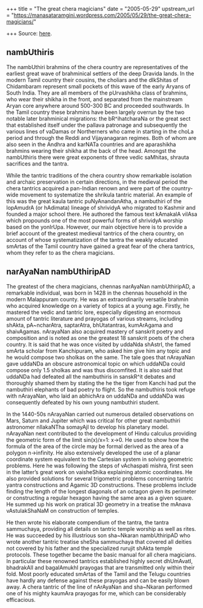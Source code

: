 +++
title = "The great chera magicians"
date = "2005-05-29"
upstream_url = "https://manasataramgini.wordpress.com/2005/05/29/the-great-chera-magicians/"

+++
Source: [here](https://manasataramgini.wordpress.com/2005/05/29/the-great-chera-magicians/).

## nambUthiris
The nambUthiri brahmins of the chera country are representatives of the earliest great wave of brahminical settlers of the deep Dravida lands. In the modern Tamil country their cousins, the choliars and the dIkShitas of Chidambaram represent small pockets of this wave of the early Aryans of South India. They are all members of the pUrvashikha class of brahmins, who wear their shikha in the front, and separated from the mainstream Aryan core anywhere around 500-300 BC and proceeded southwards. In the Tamil country these brahmins have been largely overrun by the two notable later brahminical migrations: the bR^ihatcharaNa or the great sect that established itself under the pallava patronage and subsequently the various lines of vaDamas or Northerners who came in starting in the choLa period and through the Reddi and Vijayanagaran regimes. Both of whom are also seen in the Andhra and karNATa countries and are aparashikha brahmins wearing their shikha at the back of the head. Amongst the nambUthiris there were great exponents of three vedic saMhitas, shrauta sacrifices and the tantra.

While the tantric traditions of the chera country show remarkable isolation and archaic preservation in certain directions, in the medieval period the chera tantrics acquired a pan-Indian renown and were part of the country-wide movement to systematize the shrikula tantric material. An example of this was the great kaula tantric puNyAnandanAtha, a nambuthiri of the lopAmudrA (or hAdimata) lineage of shrividyA who migrated to Kashmir and founded a major school there. He authored the famous text kAmakalA vilAsa which propounds one of the most powerful forms of shrividyA worship based on the yonIrUpa. However, our main objective here is to provide a brief account of the greatest medieval tantrics of the chera country, on account of whose systematization of the tantra the weakly educated smArtas of the Tamil country have gained a great fear of the chera tantrics, whom they refer to as the chera magicians.  


## narAyaNan nambUthiripAD
The greatest of the chera magicians, chennas narAyaNan nambUthiripAD, a remarkable individual, was born in 1428 in the chennas household in the modern Malappuram county. He was an extraordinarily versatile brahmin who acquired knowledge on a variety of topics at a young age. Firstly, he mastered the vedic and tantric lore, especially digesting an enormous amount of tantric literature and prayogas of various streams, including shAkta, pA\~ncharAtra, saptarAtra, bhUtatantras, kumArAgama and shaivAgamas. nArayaNan also acquired mastery of sanskrit poetry and composition and is noted as one the greatest 18 sanskrit poets of the chera country. It is said that he was once visited by uddaNda shAstrI, the famed smArta scholar from Kanchipuram, who asked him give him any topic and he would compose two sholkas on the same. The tale goes that nArayaNan gave uddaNDa an obscure astronomical topic on which uddaNDa could compose only 1.5 sholkas and was thus discomfited. It is also said that uddaNDa had defeated all the nambuthiris in sanskR^it debates and thoroughly shamed them by stating the he the tiger from Kanchi had put the nambuthiri elephants of bad poetry to flight. So the nambuthiris took refuge with nArayaNan, who laid an abhichAra on uddaNDa and uddaNDa was consequently defeated by his own young nambuthiri student.

In the 1440-50s nArayaNan carried out numerous detailed observations on Mars, Saturn and Jupiter which was critical for other great nambuthiri astronomer nIlakaNTha somayAjI to develop his planetary model. nArayaNan next contributed to the development of Hindu calculus providing the geometric form of the limit sin(x)/x=1: x->0. He used to show how the formula of the area of the circle may be formal derived as the area of a polygon n->infinity. He also extensively developed the use of a planar coordinate system equivalent to the Cartesian system in solving geometric problems. Here he was following the steps of vAchaspati mishra, first seen in the latter’s great work on vaisheShika explaining atomic coordinates. He also provided solutions for several trigometric problems concerning tantric yantra constructions and Agamic 3D constructions. These problems include finding the length of the longest diagonals of an octagon given its perimeter or constructing a regular hexagon having the same area as a given square. He summed up his work on pratical 3D geometry in a treatise the mAnava vAstulakShaNaM on construction of temples.

He then wrote his elaborate compendium of the tantra, the tantra sammuchaya, providing all details on tantric temple worship as well as rites. He was succeeded by his illustrious son sha\~Nkaran nambUthiripAD who wrote another tantric treatise sheSha sammuchaya that covered all deities not covered by his father and the specialized rurujit shAkta temple protocols. These together became the basic manual for all chera magicians. In particular these renowned tantrics established highly secret dhUmAvatI, bhadrakAlI and bagalAmukhI prayogas that are transmitted only within their fold. Most poorly educated smArtas of the Tamil and the Telugu countries have hardly any defense against these prayogas and can be easily blown away. A chera tantric of the line of nArAyaNan and sha\~Nkaran performed one of his mighty kaumAra prayogas for me, which can be considerably efficacious.

